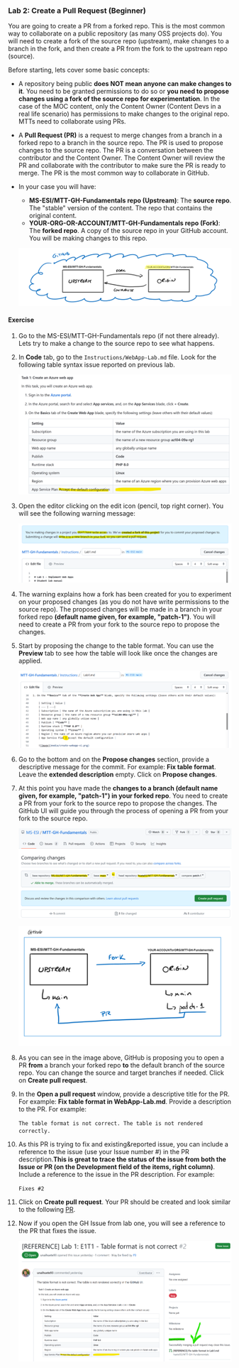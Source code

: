 ### Lab 2: Create a Pull Request (Beginner)
You are going to create a PR from a forked repo. This is the most common way to collaborate on a public repository (as many OSS projects do). You will need to create a fork of the source repo (upstream), make changes to a branch in the fork, and then create a PR from the fork to the upstream repo (source).

Before starting, lets cover some basic concepts:

- A repository being public **does NOT mean anyone can make changes to it**. You need to be granted permissions to do so or **you need to propose changes using a fork of the source repo for experimentation**. In the case of the MOC content, only the Content Owner (Content Devs in a real life scenario) has permissions to make changes to the original repo. MTTs need to collaborate using PRs.
- A **Pull Request (PR)** is a request to merge changes from a branch in a forked repo to a branch in the source repo. The PR is used to propose changes to the source repo. The PR is a conversation between the contributor and the Content Owner. The Content Owner will review the PR and collaborate with the contributor to make sure the PR is ready to merge. The PR is the most common way to collaborate in GitHub.
- In your case you will have:
    - **MS-ESI/MTT-GH-Fundamentals repo (Upstream)**: The **source repo**. The "stable" version of the content. The repo that contains the original content.
    - **YOUR-ORG-OR-ACCOUNT/MTT-GH-Fundamentals repo (Fork)**: The **forked repo**. A copy of the source repo in your GitHub account. You will be making changes to this repo.
    

    ![Upstream and Fork](media/upstreamandfork.png)

#### Exercise

1. Go to the MS-ESI/MTT-GH-Fundamentals repo (if not there already). Lets try to make a change to the source repo to see what happens.
1. In **Code** tab, go to the `Instructions/WebApp-Lab.md` file. Look for the following table syntax issue reported on previous lab. 

    ![Table issue](media/table-issue.png)

1. Open the editor clicking on the edit icon (pencil, top right corner). You will see the following warning message:

    ![edit warning](media/edit-warning.png)

1. The warning explains how a fork has been created for you to experiment on your proposed changes (as you do not have write permissions to the source repo). The proposed changes will be made in a branch in your forked repo **(default name given, for example, "patch-1")**. You will need to create a PR from your fork to the source repo to propose the changes.

1. Start by proposing the change to the table format. You can use the **Preview** tab to see how the table will look like once the changes are applied.

    ![table fix](media/table-fix.png)

1. Go to the bottom and on the **Propose changes** section, provide a descriptive message for the commit. For example: **Fix table format**. Leave the **extended description** empty. Click on **Propose changes**.
1. At this point you have made the **changes to a branch (default name given, for example, "patch-1") in your forked repo**. You need to create a PR from your fork to the source repo to propose the changes. The GitHub UI will guide you through the process of opening a PR from your fork to the source repo.

    ![PR UI](media/pr-ui.png)

    ![PR drawing](media/drawing-pr.png)

1. As you can see in the image above, GitHub is proposing you to open a PR **from** a branch your forked repo **to** the default branch of the source repo. You can change the source and target branches if needed. Click on **Create pull request**.

1. In the **Open a pull request** window, provide a descriptive title for the PR. For example: **Fix table format in WebApp-Lab.md**. Provide a description to the PR. For example:

    ```The table format is not correct. The table is not rendered correctly.```    
1. As this PR is trying to fix and existing&reported issue, you can include a reference to the issue (use your Issue number #) in the PR description.**This is great to trace the status of the issue from both the Issue or PR (on the Development field of the items, right column)**. Include a reference to the issue in the PR description. For example:

    ```Fixes #2```

1. Click on **Create pull request**. Your PR should be created and look similar to the following [PR](https://github.com/MS-ESI/MTT-GH-Fundamentals/pull/3).

1. Now if you open the GH Issue from lab one, you will see a reference to the PR that fixes the issue. 

    ![issue reference](media/issue-reference.png)